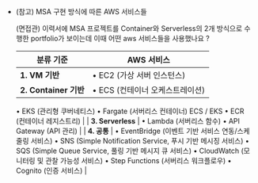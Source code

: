 - (참고) MSA 구현 방식에 따른  AWS 서비스들
    
    (면접관) 이력서에 MSA 프로젝트를 Container와 Serverless의 2개 방식으로 수행한 portfolio가 보이는데 이때 어떤 aws 서비스들을 사용했나요 ?
    
    | **분류 기준** | **AWS 서비스** |
    | --- | --- |
    | **1. VM 기반** | • EC2 (가상 서버 인스턴스) |
    | **2. Container 기반** | • ECS (컨테이너 오케스트레이션)
    • EKS (관리형 쿠버네티스)
    • Fargate (서버리스 컨테이너) ECS / EKS
    • ECR (컨테이너 레지스트리) |
    | **3. Serverless** | • Lambda (서버리스 함수)
    • API Gateway (API 관리) |
    | **4. 공통** | • EventBridge (이벤트 기반 서비스 연동/스케줄링 서비스)
    • SNS (Simple Notification Service, 푸시 기반 메시징 서비스)
    • SQS (Simple Queue Service, 풀링 기반 메시지 큐 서비스)
    • CloudWatch (모니터링 및 관찰 가능성 서비스)
    • Step Functions (서버리스 워크플로우)
    • Cognito (인증 서비스) |
    
